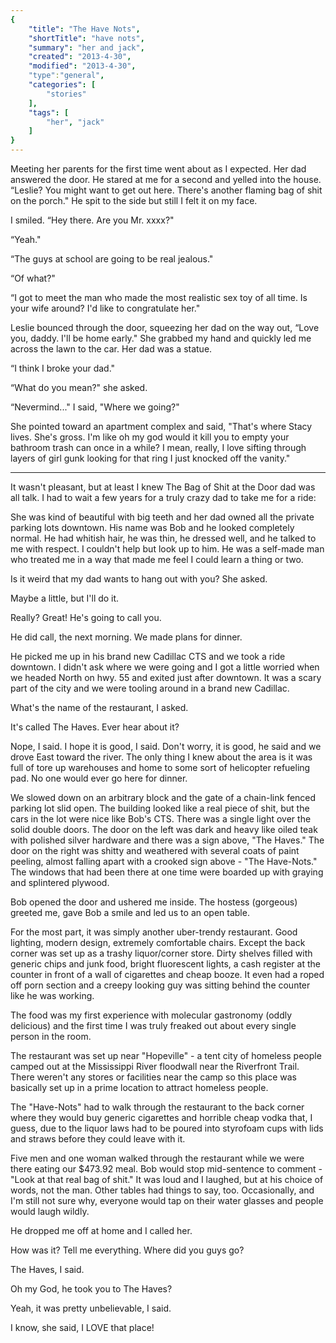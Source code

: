 ```yaml
---
{
    "title": "The Have Nots",
    "shortTitle": "have nots",
    "summary": "her and jack",
    "created": "2013-4-30",
    "modified": "2013-4-30",
    "type":"general",
    "categories": [
        "stories"
    ],
    "tags": [
        "her", "jack"
    ]
}
---
```

Meeting her parents for the first time went about as I expected. Her dad answered the door. He stared at me for a second and yelled into the house. “Leslie? You might want to get out here. There's another flaming bag of shit on the porch." He spit to the side but still I felt it on my face.

I smiled. “Hey there. Are you Mr. xxxx?"

“Yeah."

“The guys at school are going to be real jealous."

“Of what?"

“I got to meet the man who made the most realistic sex toy of all time. Is your wife around? I'd like to congratulate her."

Leslie bounced through the door, squeezing her dad on the way out, “Love you, daddy. I'll be home early." She grabbed my hand and quickly led me across the lawn to the car. Her dad was a statue.

“I think I broke your dad."

“What do you mean?" she asked.

“Nevermind..." I said, "Where we going?"

She pointed toward an apartment complex and said, "That's where Stacy lives. She's gross. I'm like oh my god would it 
kill you to empty your bathroom trash can once in a while? I mean, really, I love sifting through layers of girl gunk looking for that ring I just knocked off the vanity."


*****
It wasn't pleasant, but at least I knew The Bag of Shit at the Door dad was all talk. I had to wait a few years for a truly crazy dad to take me for a ride:

She was kind of beautiful with big teeth and her dad owned all the private parking lots downtown. His name was Bob and he looked completely normal. He had whitish hair, he was thin, he dressed well, and he talked to me with respect. I couldn't help but look up to him. He was a self-made man who treated me in a way that made me feel I could learn a thing or two.

Is it weird that my dad wants to hang out with you? She asked.

Maybe a little, but I'll do it.

Really? Great! He's going to call you.

He did call, the next morning. We made plans for dinner.

He picked me up in his brand new Cadillac CTS and we took a ride downtown. I didn't ask where we were going and I got a little worried when we headed North on hwy. 55 and exited just after downtown. It was a scary part of the city and we were tooling around in a brand new Cadillac.

What's the name of the restaurant, I asked.

It's called The Haves. Ever hear about it?

Nope, I said. I hope it is good, I said. Don't worry, it is good, he said and we drove East toward the river. The only thing I knew about the area is it was full of tore up warehouses and home to some sort of helicopter refueling pad. No one would ever go here for dinner.

We slowed down on an arbitrary block and the gate of a chain-link fenced parking lot slid open. The building looked like a real piece of shit, but the cars in the lot were nice like Bob's CTS. There was a single light over the solid double doors. The door on the left was dark and heavy like oiled teak with polished silver hardware and there was a sign above, "The Haves." The door on the right was shitty and weathered with several coats of paint peeling, almost falling apart with a crooked sign above - "The Have-Nots." The windows that had been there at one time were boarded up with graying and splintered plywood.

Bob opened the door and ushered me inside. The hostess (gorgeous) greeted me, gave Bob a smile and led us to an open table.

For the most part, it was simply another uber-trendy restaurant. Good lighting, modern design, extremely comfortable chairs. Except the back corner was set up as a trashy liquor/corner store. Dirty shelves filled with generic chips and junk food, bright fluorescent lights, a cash register at the counter in front of a wall of cigarettes and cheap booze. It even had a roped off porn section and a creepy looking guy was sitting behind the counter like he was working.

The food was my first experience with molecular gastronomy (oddly delicious) and the first time I was truly freaked out about every single person in the room.

The restaurant was set up near "Hopeville" - a tent city of homeless people camped out at the Mississippi River floodwall near the Riverfront Trail. There weren't any stores or facilities near the camp so this place was basically set up in a prime location to attract homeless people.

The "Have-Nots" had to walk through the restaurant to the back corner where they would buy generic cigarettes and horrible cheap vodka that, I guess, due to the liquor laws had to be poured into styrofoam cups with lids and straws before they could leave with it.

Five men and one woman walked through the restaurant while we were there eating our $473.92 meal. Bob would stop mid-sentence to comment - "Look at that real bag of shit." It was loud and I laughed, but at his choice of words, not the man. Other tables had things to say, too. Occasionally, and I'm still not sure why, everyone would tap on their water glasses and people would laugh wildly.

He dropped me off at home and I called her.

How was it? Tell me everything. Where did you guys go?

The Haves, I said.

Oh my God, he took you to The Haves?

Yeah, it was pretty unbelievable, I said.

I know, she said, I LOVE that place!